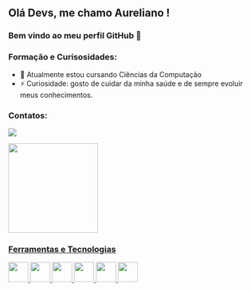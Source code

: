 ## Olá Devs, me chamo Aureliano ! 
### Bem vindo ao meu perfil GitHub 👋

### Formação e Curisosidades:
- 🔭 Atualmente estou cursando Ciências da Computação
- ⚡ Curiosidade: gosto de cuidar da minha saúde e de sempre evoluir meus conhecimentos.

### Contatos:
<a href = "mailto:aurelianoclaudio29@gamil.com"><img src="https://img.shields.io/badge/Gmail-D14836?style=for-the-badge&logo=gmail&logoColor=white" target="_blank"></a>

<a href="https://github.com/Aureli-O">
<img height="180em" src="https://github-readme-stats.vercel.app/api/top-langs/?username=Aureli-O&layout=compact&langs_count=7&theme=dracula"/>

### Ferramentas e Tecnologias
<img src="https://cdn.jsdelivr.net/gh/devicons/devicon/icons/git/git-original.svg" width="40" height="40"/>
<img src="https://cdn.jsdelivr.net/gh/devicons/devicon/icons/visualstudio/visualstudio-plain.svg" width="40" height="40"/>
<img src="https://cdn.jsdelivr.net/gh/devicons/devicon/icons/figma/figma-original.svg" width="40" height="40"/>
<img src="https://cdn.jsdelivr.net/gh/devicons/devicon/icons/javascript/javascript-original.svg" width="40" height="40" />
<img src="https://cdn.jsdelivr.net/gh/devicons/devicon/icons/html5/html5-original.svg" width="40" height="40"/>
<img src="https://cdn.jsdelivr.net/gh/devicons/devicon/icons/css3/css3-original.svg" width="40" height="40"/>
